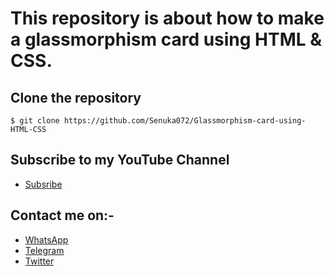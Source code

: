 # This repository is about how to make a glassmorphism card using HTML & CSS.

## Clone the repository
```
$ git clone https://github.com/Senuka072/Glassmorphism-card-using-HTML-CSS
```
## Subscribe to my YouTube Channel
* [Subsribe](https://www.youtube.com/c/SenukaThisathFernando)

## Contact me on:-

* [WhatsApp](https://api.whatsapp.com/send/?phone=%2B94710548515&text&type=phone_number&app_absent=0)
* [Telegram](https://t.me/SenukaThisath)
* [Twitter](https://twitter.com/SenukaThisath)
